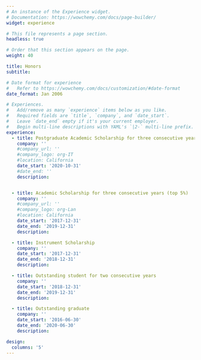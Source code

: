 ```yaml
---
# An instance of the Experience widget.
# Documentation: https://wowchemy.com/docs/page-builder/
widget: experience

# This file represents a page section.
headless: true

# Order that this section appears on the page.
weight: 40

title: Honors
subtitle:

# Date format for experience
#   Refer to https://wowchemy.com/docs/customization/#date-format
date_format: Jan 2006

# Experiences.
#   Add/remove as many `experience` items below as you like.
#   Required fields are `title`, `company`, and `date_start`.
#   Leave `date_end` empty if it's your current employer.
#   Begin multi-line descriptions with YAML's `|2-` multi-line prefix.
experience:
  - title: Postgraduate Academic Scholarship for three consecutive years
    company: ''
    #company_url: ''
    #company_logo: org-IT
    #location: California
    date_start: '2020-10-31'
    #date_end: ''
    description:  


  - title: Academic Scholarship for three consecutive years (top 5%)
    company: ''
    #company_url: ''
    #company_logo: org-Lan
    #location: California
    date_start: '2017-12-31'
    date_end: '2019-12-31'
    description: 

  - title: Instrument Scholarship
    company: ''
    date_start: '2017-12-31'
    date_end: '2018-12-31'
    description: 

  - title: Outstanding student for two consecutive years
    company: ''
    date_start: '2018-12-31'
    date_end: '2019-12-31'
    description: 

  - title: Outstanding graduate
    company: ''
    date_start: '2016-06-30'
    date_end: '2020-06-30'
    description: 

design:
  columns: '5'
---
```

